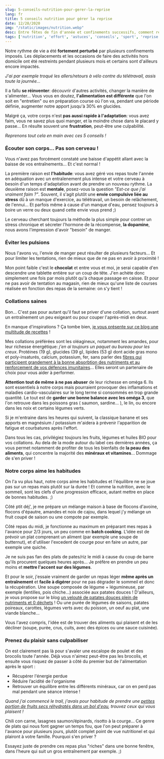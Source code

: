```yaml
---
slug: 5-conseils-nutrition-pour-gerer-la-reprise
lang: fr
title: 5 conseils nutrition pour gérer la reprise
date: 12/28/2020
img: "/static/images/nutrition.webp"
desc: Entre fêtes de fin d'année et confinements successifs, comment reprendre la main ?
tags: ['nutrition', 'effort', 'astuces', 'conseils', 'sport', 'reprise']
---
```


Notre rythme de vie a été **fortement perturbé** par plusieurs confinements imposés. Les déplacements et les occasions de faire des activités hors domicile ont été restreints pendant plusieurs mois et certains sont d'ailleurs encore impactés.

*J'ai par exemple troqué les allers/retours à vélo contre du télétravail, assis toute la journée...*

Il a fallu **se réinventer**: découvrir d'autres activités, changer la manière de s'alimenter... Vous vous en doutez, **l'alimentation est différente** que l'on soit en "entretien" ou en préparation course où l'on va, pendant une période définie, augmenter notre apport jusqu'à 30% en glucides.

Malgré ça, votre corps n'est **pas aussi rapide à l'adaptation**: vous avez faim, vous ne savez plus quoi manger, et la moindre chose dans le placard y passe... En résulte souvent une **frustration**, peut-être une culpabilité.

*Reprenons tout cela en main avec ces 5 conseils !*

### Écouter son corps... Pas son cerveau !
Vous n'avez pas forcément constaté une baisse d'appétit allant avec la baisse de vos entraînements... Et c'est normal ! 

La première raison est **l'habitude**: vous avez géré vos repas toute l'année en adéquation avec un entraîenement plus intense et votre cerveau à besoin d'un temps d'adaptation avant de prendre un nouveau rythme.
La deuxième raison est **mentale**, posez-vous la question *"Est-ce que j'ai vraiment faim ?"*. Souvent, il s'agit plutôt une **envie compulsive liée au stress** dû à un manque d'exercice, au télétravail, un besoin de relâchement, de l'ennui... Et parfois même à cause d'un manque d'eau, pensez toujours à boire un verre ou deux quand cette envie vous prend ;)

Le cerveau cherchant toujours la méthode la plus simple pour contrer un stress chronique et sécreter l'hormone de la récompense, **la dopamine**, nous avons l'impression d'avoir "besoin" de manger.

### Éviter les pulsions

Nous l'avons vu, l'envie de manger peut résulter de plusieurs facteurs... Et pour limiter les tentations, rien de mieux que de ne pas en avoir à proximité ! 

Mon point faible c'est le **chocolat** et entre vous et moi, je serai capable d'en descendre une tablette entière sur un coup de tête. J'en achète donc simplement une fois par mois plutôt qu'à chaque passage en caisse. Et pour ne pas avoir de tentation au magasin, rien de mieux qu'une liste de courses réalisée en fonction des repas de la semaine: on s'y tient !

### Collations saines

Bon... C'est pas pour autant qu'il faut se priver d'une collation, surtout avant un entraînement un peu exigeant ou pour couper l'après-midi en deux.

En manque d'inspirations ? Ça tombe bien, [je vous présente sur ce blog une multitude de recettes](/nutrition) !

Mes collations préférées sont les oléagineux, notamment les amandes, pour leur richesse énergétique: *j'en ai toujours un paquet au bureau pour les creux*. Protéines (19 g), glucides (39 g), lipides (53 g) dont acide gras mono et poly-insaturés, calcium, potassium, fer, sans parler des [fibres qui participent grandement à la bonne absorbtion des nutriments et au renforcement de vos défences imunitaires](https://www.irbms.com/fibres-alimentaires-effet-sante-sportif/)... Elles seront un partenaire de choix pour vous aider à performer. 

**Attention tout de même à ne pas abuser** de leur richesse en oméga 6. Ils sont essentiels à notre corps mais pourraient provoquer des inflamations et maladies cardio-vasculaires sur le long terme si consommés en trop grande quantité. 
Le tout est de **garder une bonne balance avec les oméga 3**, que l'on retrouve dans les poissons gras ( saumon, sardine... ), le lin, ou encore dans les noix et certains légumes verts.

Si je m'entraine dans les heures qui suivent, la classique banane et ses apports en magnésium / potassium m'aidera à prévenir l'apparition de fatigue et courbatures après l'effort.

Dans tous les cas, privilégiez toujours les fruits, légumes et huiles BIO pour vos collations. Au dela de la mode autour du label ces dernières années, ça vous permet notamment de profiter de tous les bienfaits de **la peau des aliments**, qui concentre la majorité des **minéraux et vitamines**... Dommage de s'en priver !

### Notre corps aime les habitudes

On l'a vu plus haut, notre corps aime les habitudes et l'équilibre ne se joue pas sur un repas mais plutôt sur la durée ! Et comme la nutrition, avec le sommeil, sont les clefs d'une progression efficace, autant mettre en place de bonnes habitudes. ;)

Côté ptit déj', je me prépare un mélange maison à base de flocons d'avoine, flocons d'épautre, amandes et noix de cajou, dans lequel j'y mélange un fruit coupé de saison ou une compote par exemple.

Côté repas du midi, je fonctionne au maximum en préparant mes repas à l'avance pour 2/3 jours, un peu comme en **batch cooking**. L'idée est de prévoir un plat comprenant un aliment (par exemple une soupe de butternut), et d'utiliser l'excedent de courge pour en faire un autre, par exemple une quiche.

Je ne suis pas fan des plats de pates/riz le midi à cause du coup de barre qu'ils procurent quelques heures après... Je préfère en prendre un peu moins et **mettre l'accent sur des légumes**.

Et pour le soir, j'essaie vraiment de garder un repas léger **même après un entraînement** et **facile à digérer** pour ne pas dégrader le sommeil et donc la récupération. Une soupe composée de légume + légumineuse, par exemple (lentilles, pois chiche...) associée aux patates douces ! D'ailleurs, je vous propose sur le blog [un velouté de patates douces plein de nutriments et 0 déchets](/nutrition/veloute-patates-douces-pois-chiches) !  Ou une purée de légumes de saisons, patates poireaux, carottes, légumes verts avec du poisson, un oeuf au plat, une viande blanche... 

Vous l'avez compris, l'idée est de trouver des aliments qui plaisent et de les décliner (soupe, purée, crus, cuits, avec des épices ou une sauce cuisinée).

### Prenez du plaisir sans culpabiliser

On est clairement pas là pour s'avaler une escalope de poulet et des brocolis toute l'année. Déjà vous n'aimez peut-être pas les brocolis, et ensuite vous risquez de passer à côté du premier but de l'alimentation après le sport : 

- Récupérer l'énergie perdue
- Réduire l’acidité de l'organisme
- Retrouver un équilibre entre les différents minéraux, car on en perd pas mal pendant une séance intense !

*Quand j'ai commencé le trail, j'avais pour habitude de prendre une [petites portion de fruits secs réhydratés dans un bol d'eau](https://mon-naturopathe.com/blog/alimentation/pourquoi-faut-il-faire-tremper-les-amandes-et-les-autres-oleagineux), trouvez ceux qui vous plaisent !*

Chili con carne, lasagnes saumon/épinards, risotto à la courge... Ce genre de plats qui nous font gagner un temps fou, que l'on peut préparer à l'avance pour plusieurs jours, plutôt complet point de vue nutritionel et qui plairont à votre famille. Pourquoi s'en priver ?

Essayez juste de prendre ces repas plus "riches" dans une bonne fenêtre, dans l'heure qui suit un gros entraînement par exemple. ;)